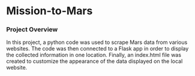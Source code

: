 # Mission-to-Mars

### Project Overview

In this project, a python code was used to scrape Mars data from various websites. The code was then connected to a Flask app in order to display the collected information in one location. Finally, an index.html file was created to customize the appearance of the data displayed on the local website.
